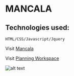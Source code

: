# MANCALA

## Technologies used:
    HTML/CSS/Javascript/Jquery

Visit [Mancala](https://anessaa.github.io/Mancala/)

Visit [Planning Workspace](https://trello.com/b/gkNDa3o1/mancala)

![alt text](img/mancalaWireframe.png)




